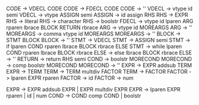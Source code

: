 CODE -> VDECL CODE 
CODE -> FDECL CODE
CODE -> ''
VDECL -> vtype id semi
VDECL -> vtype ASSIGN semi
ASSIGN -> id assign RHS
RHS -> EXPR
RHS -> literal
RHS -> character
RHS -> boolstr
FDECL -> vtype id lparen ARG rparen lbrace BLOCK RETURN rbrace
ARG -> vtype id MOREARGS
ARG -> ''
MOREARGS -> comma vtype id MOREARGS
MOREARGS -> ''
BLOCK -> STMT BLOCK
BLOCK -> ''
STMT -> VDECL
STMT -> ASSIGN semi
STMT -> if lparen COND rparen lbrace BLOCK rbrace ELSE
STMT -> while lparen COND rparen lbrace BLOCK rbrace
ELSE -> else lbrace BLOCK rbrace
ELSE -> ''
RETURN -> return RHS semi
COND -> boolstr MORECOND
MORECOND -> comp boolstr MORECOND
MORECOND -> ''
EXPR -> EXPR addsub TERM
EXPR -> TERM
TERM -> TERM multdiv FACTOR
TERM -> FACTOR
FACTOR -> lparen EXPR rparen
FACTOR -> id
FACTOR -> num




EXPR -> EXPR addsub EXPR | EXPR multdiv EXPR
EXPR -> lparen EXPR rparen | id | num
COND -> COND comp COND | boolstr